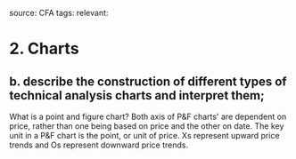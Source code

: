 source: CFA
tags: 
relevant: 

# 2. Charts

## b. describe the construction of different types of technical analysis charts and interpret them;

What is a point and figure chart?
Both axis of P&F charts' are dependent on price, rather than one being based on price and the other on date. The key unit in a P&F chart is the point, or unit of price. Xs represent upward price trends and Os represent downward price trends.
